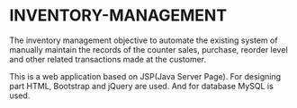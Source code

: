 # INVENTORY-MANAGEMENT
The inventory management objective to automate the existing system of manually maintain the records of the counter sales, purchase, reorder level and other related transactions made at the customer.

This is a web application based on JSP(Java Server Page). For designing part HTML, Bootstrap and jQuery are used. And for database MySQL is used.
